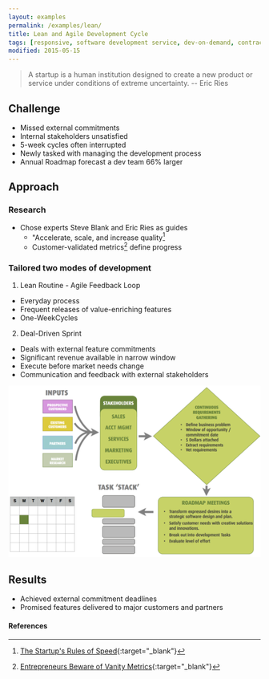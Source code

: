 ```yaml
---
layout: examples
permalink: /examples/lean/
title: Lean and Agile Development Cycle
tags: [responsive, software development service, dev-on-demand, contract, hourly, retainer, senior user experience engineer]
modified: 2015-05-15
---
```


> A startup is a human institution designed to create a new product or service under conditions of extreme uncertainty. -- Eric Ries

## Challenge

* Missed external commitments
* Internal stakeholders unsatisfied 
* 5-week cycles often interrupted
* Newly tasked with managing the development process
* Annual Roadmap forecast a dev team 66% larger

## Approach

### Research

* Chose experts Steve Blank and Eric Ries as guides
  - "Accelerate, scale, and increase quality[^1]
  - Customer-validated metrics[^2] define progress

### Tailored two modes of development

1. Lean Routine - Agile Feedback Loop
  * Everyday process
  * Frequent releases of value-enriching features
  * One-WeekCycles 
2. Deal-Driven Sprint
  * Deals with external feature commitments
  * Significant revenue available in narrow window
  * Execute before market needs change
  * Communication and feedback with external stakeholders

<img title="Tailored Lean Process" alt="Tailored Lean Process" src="/assets/examples/lean/lean-agile-process.png?__inline=true" />

## Results

* Achieved external commitment deadlines
* Promised features delivered to major customers and partners

#### References
[^1]:[The Startup's Rules of Speed](http://blogs.hbr.org/cs/2010/03/the_startups_rules_of_speed.html){:target="_blank"}
[^2]: [Entrepreneurs Beware of Vanity Metrics](http://blogs.hbr.org/cs/2010/02/entrepreneurs_beware_of_vanity_metrics.html){:target="_blank"}
